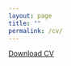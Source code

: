 ```yaml
---
layout: page
title: ""
permalink: /cv/
---
```

<!--
<div style="margin-top: 50px;">
</div>
-->

[Download CV](/assets/docs/CV.pdf)